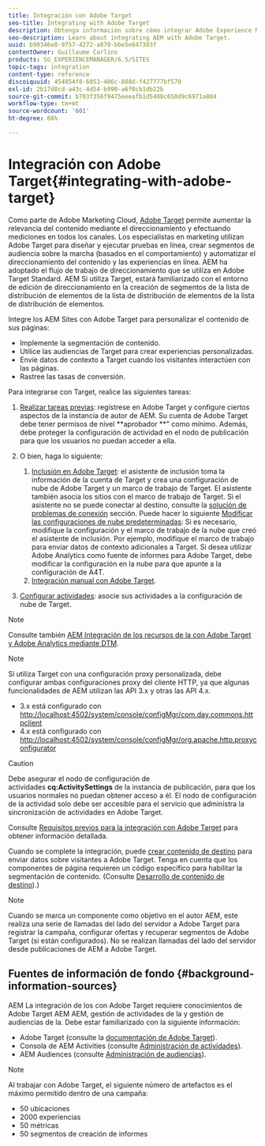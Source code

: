 ```yaml
---
title: Integración con Adobe Target
seo-title: Integrating with Adobe Target
description: Obtenga información sobre cómo integrar Adobe Experience Manager con Adobe Target.
seo-description: Learn about integrating AEM with Adobe Target.
uuid: b90346e8-9757-4272-a870-bbe5e647303f
contentOwner: Guillaume Carlino
products: SG_EXPERIENCEMANAGER/6.5/SITES
topic-tags: integration
content-type: reference
discoiquuid: 454854f8-6053-406c-888d-f427777bf570
exl-id: 2b17d8cd-a43c-4d54-b990-a6f0cb1db22b
source-git-commit: b703f356f9475eeeafb1d5408c650d9c6971a804
workflow-type: tm+mt
source-wordcount: '601'
ht-degree: 66%

---
```


# Integración con Adobe Target{#integrating-with-adobe-target}

Como parte de Adobe Marketing Cloud, [Adobe Target](https://www.adobe.com/ro/solutions/testing-targeting/testandtarget.html) permite aumentar la relevancia del contenido mediante el direccionamiento y efectuando mediciones en todos los canales. Los especialistas en marketing utilizan Adobe Target para diseñar y ejecutar pruebas en línea, crear segmentos de audiencia sobre la marcha (basados en el comportamiento) y automatizar el direccionamiento del contenido y las experiencias en línea. AEM ha adoptado el flujo de trabajo de direccionamiento que se utiliza en Adobe Target Standard. AEM Si utiliza Target, estará familiarizado con el entorno de edición de direccionamiento en la creación de segmentos de la lista de distribución de elementos de la lista de distribución de elementos de la lista de distribución de elementos.

Integre los AEM Sites con Adobe Target para personalizar el contenido de sus páginas:

* Implemente la segmentación de contenido.
* Utilice las audiencias de Target para crear experiencias personalizadas.
* Envíe datos de contexto a Target cuando los visitantes interactúen con las páginas.
* Rastree las tasas de conversión.

Para integrarse con Target, realice las siguientes tareas:

1. [Realizar tareas previas](/help/sites-administering/target-requirements.md): regístrese en Adobe Target y configure ciertos aspectos de la instancia de autor de AEM. Su cuenta de Adobe Target debe tener permisos de nivel **aprobador **&quot; como mínimo. Además, debe proteger la configuración de actividad en el nodo de publicación para que los usuarios no puedan acceder a ella.

1. O bien, haga lo siguiente:

   1. [Inclusión en Adobe Target](/help/sites-administering/opt-in.md): el asistente de inclusión toma la información de la cuenta de Target y crea una configuración de nube de Adobe Target y un marco de trabajo de Target. El asistente también asocia los sitios con el marco de trabajo de Target. Si el asistente no se puede conectar al destino, consulte la [solución de problemas de conexión](/help/sites-administering/target-configuring.md#troubleshooting-target-connection-problems) sección. Puede hacer lo siguiente [Modificar las configuraciones de nube predeterminadas](/help/sites-administering/target-configuring.md#modifying-the-opt-in-wizard-configurations): Si es necesario, modifique la configuración y el marco de trabajo de la nube que creó el asistente de inclusión. Por ejemplo, modifique el marco de trabajo para enviar datos de contexto adicionales a Target. Si desea utilizar Adobe Analytics como fuente de informes para Adobe Target, debe modificar la configuración en la nube para que apunte a la configuración de A4T.
   1. [Integración manual con Adobe Target](/help/sites-administering/target-configuring.md#manually-integrating-with-adobe-target).

1. [Configurar actividades](/help/sites-authoring/activitylib.md): asocie sus actividades a la configuración de nube de Target.

>[!NOTE]
>
>Consulte también [AEM Integración de los recursos de la con Adobe Target y Adobe Analytics mediante DTM](https://helpx.adobe.com/experience-manager/using/integrate-digital-marketing-solutions.html).

>[!NOTE]
>
>Si utiliza Target con una configuración proxy personalizada, debe configurar ambas configuraciones proxy del cliente HTTP, ya que algunas funcionalidades de AEM utilizan las API 3.x y otras las API 4.x.
>
>* 3.x está configurado con [http://localhost:4502/system/console/configMgr/com.day.commons.httpclient](http://localhost:4502/system/console/configMgr/com.day.commons.httpclient)
>* 4.x está configurado con [http://localhost:4502/system/console/configMgr/org.apache.http.proxyconfigurator](http://localhost:4502/system/console/configMgr/org.apache.http.proxyconfigurator)
>

>[!CAUTION]
>
>Debe asegurar el nodo de configuración de actividades **cq:ActivitySettings** de la instancia de publicación, para que los usuarios normales no puedan obtener acceso a él. El nodo de configuración de la actividad solo debe ser accesible para el servicio que administra la sincronización de actividades en Adobe Target.
>
>Consulte [Requisitos previos para la integración con Adobe Target](/help/sites-administering/target-requirements.md#securing-the-activity-settings-node) para obtener información detallada.

Cuando se complete la integración, puede [crear contenido de destino](/help/sites-authoring/content-targeting-touch.md) para enviar datos sobre visitantes a Adobe Target. Tenga en cuenta que los componentes de página requieren un código específico para habilitar la segmentación de contenido. (Consulte [Desarrollo de contenido de destino](/help/sites-developing/target.md)).)

>[!NOTE]
>
>Cuando se marca un componente como objetivo en el autor AEM, este realiza una serie de llamadas del lado del servidor a Adobe Target para registrar la campaña, configurar ofertas y recuperar segmentos de Adobe Target (si están configurados). No se realizan llamadas del lado del servidor desde publicaciones de AEM a Adobe Target.

## Fuentes de información de fondo {#background-information-sources}

AEM La integración de los con Adobe Target requiere conocimientos de Adobe Target AEM AEM, gestión de actividades de la y gestión de audiencias de la. Debe estar familiarizado con la siguiente información:

* Adobe Target (consulte la [documentación de Adobe Target](https://experienceleague.adobe.com/docs/target/using/target-home.html?lang=es)).
* Consola de AEM Activities (consulte [Administración de actividades](/help/sites-authoring/activitylib.md)).
* AEM Audiences (consulte [Administración de audiencias](/help/sites-authoring/managing-audiences.md)).

>[!NOTE]
>
>Al trabajar con Adobe Target, el siguiente número de artefactos es el máximo permitido dentro de una campaña:
>
>* 50 ubicaciones
>* 2000 experiencias
>* 50 métricas
>* 50 segmentos de creación de informes
>
